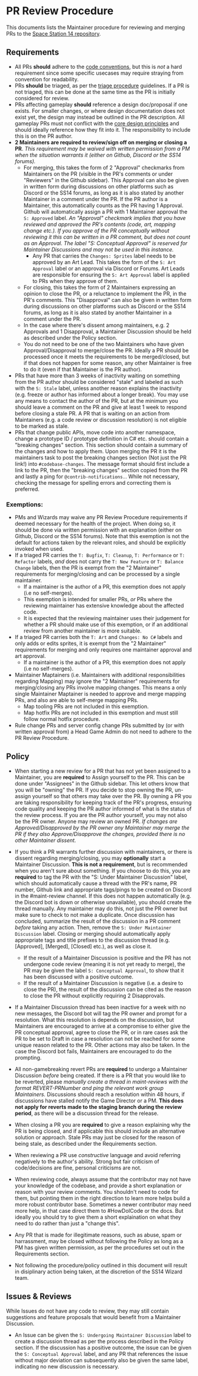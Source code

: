 # PR Review Procedure

This documents lists the Maintainer procedure for reviewing and merging PRs to the [Space Station 14 repository](https://github.com/space-wizards/space-station-14). 

## Requirements
- All PRs **should** adhere to the [code conventions](../../general-development/codebase-info/conventions.md), but this is *not* a hard requirement since some specific usecases may require straying from convention for readability.
- PRs **should** be triaged, as per the [triage procedure](triage-procedure.md) guidelines. If a PR is not triaged, this can be done at the same time as the PR is initially considered for review.
- PRs affecting gameplay **should** reference a design doc/proposal if one exists. For smaller changes, or where design documentation does not exist yet, the design may instead be outlined in the PR description. All gameplay PRs must not conflict with the [core design principles](../../space-station-14/core-design/design-principles.md) and should ideally reference how they fit into it. The responsibility to include this is on the PR author.
- **2 Maintainers are required to review/sign off on merging or closing a PR**. *This requirement may be waived with written permission from a PM when the situation warrants it (either on Github, Discord or the SS14 forums).*
  - For merging, this takes the form of 2 "Approval" checkmarks from Maintainers on the PR (visible in the PR's comments or under "Reviewers" in the Github sidebar). This Approval can also be given in written form during discussions on other platforms such as Discord or the SS14 forums, as long as it is also stated by another Maintainer in a comment under the PR. If the PR author is a Maintainer, this automatically counts as the PR having 1 Approval. Github will automatically assign a PR with 1 Maintainer approval the `S: Approved` label. *An "Approval" checkmark implies that you have reviewed and approved the PR's contents (code, art, mapping change etc.). If you approve of the PR conceptually without reviewing it this can be written in a PR comment, but does not count as an Approval. The label "S: Conceptual Approval" is reserved for Maintainer Discussions and may not be used in this instance.*
    - Any PR that carries the `Changes: Sprites` label needs to be approved by an Art Lead. This takes the form of the `S: Art Approval` label or an approval via Discord or Forums. Art Leads are responsible for ensuring the `S: Art Approval` label is applied to PRs when they approve of them.
  - For closing, this takes the form of 2 Maintainers expressing an opinion to close the PR, or a reluctance to implement the PR, in the PR's comments. This "Disapproval" can also be given in written form during discussions on other platforms such as Discord or the SS14 forums, as long as it is also stated by another Maintainer in a comment under the PR.
  - In the case where there's dissent among maintainers, e.g. 2 Approvals and 1 Disapproval, a Maintainer Discussion should be held as described under the Policy section.
  - You do not need to be one of the two Maintainers who have given Approval/Disapproval to merge/close the PR. Ideally a PR should be processed once it meets the requirements to be merged/closed, but if that does not happen for some reason, any other Maintainer is free to do it (even if that Maintainer is the PR author).
- PRs that have more than 3 weeks of inactivity waiting on something from the PR author should be considered "stale" and labeled as such with the `S: Stale` label, unless another reason explains the inactivity (e.g. freeze or author has informed about a longer break). You may use any means to contact the author of the PR, but at the minimum you should leave a comment on the PR and give at least 1 week to respond before closing a stale PR. A PR that is waiting on an action from Maintainers (e.g. a code review or discussion resolution) is not eligible to be marked as stale.
- PRs that change public APIs, move code into another namespace, change a prototype ID / prototype definition in C# etc. should contain a "breaking changes" section. This section should contain a summary of the changes and how to apply them. Upon merging the PR it is the maintainers task to post the breaking changes section (Not just the PR link!) into `#codebase-changes`. The message format should first include a link to the PR, then the "breaking changes" section copied from the PR and lastly a ping for `@contrib-notifications.`. While not necessary, checking the message for spelling errors and correcting them is preferred.

### Exemptions:
- PMs and Wizards may waive any PR Review Procedure requirements if deemed necessary for the health of the project. When doing so, it should be done via written permission with an explanation (either on Github, Discord or the SS14 forums). Note that this exemption is not the default for actions taken by the relevant roles, and should be explicitly invoked when used.
- If a triaged PR carries the `T: Bugfix`, `T: Cleanup`, `T: Performance` or `T: Refactor` labels, *and* does not carry the `T: New Feature` or `T: Balance Change` labels, then the PR is exempt from the "2 Maintainer" requirements for merging/closing and can be processed by a single maintainer. 
  - If a maintainer is the author of a PR, this exemption does not apply (i.e no self-merges).
  - This exemption is intended for smaller PRs, *or* PRs where the reviewing maintainer has extensive knowledge about the affected code.
  - It is expected that the reviewing maintainer uses their judgement for whether a PR should make use of this exemption, or if an additional review from another maintainer is more suitable.
- If a triaged PR carries both the `T: Art` and `Changes: No C#` labels and only adds or edits sprites, it is exempt from the "2 Maintainer" requirements for merging and only requires one maintainer approval and art approval.
  - If a maintainer is the author of a PR, this exemption does not apply (i.e no self-merges).
- Maintainer Maptainers (i.e. Maintainers with additional responsibilities regarding Mapping) may ignore the "2 Maintainer" requirements for merging/closing any PRs involve mapping changes. This means a only single Maintainer Maptainer is needed to approve and merge mapping PRs, and also are able to self-merge mapping PRs.
  - Map tooling PRs are not included in this exemption.
  - Map hotfix PRs are not included in this exemption and must still follow normal hotfix procedure.
- Rule change PRs and server config change PRs submitted by (or with written approval from) a Head Game Admin do not need to adhere to the PR Review Procedure.

## Policy
- When starting a new review for a PR that has not yet been assigned to a Maintainer, you are **required** to Assign yourself to the PR. This can be done under "Assignees" in the Github sidebar. This let others know that you will be "owning" the PR. If you decide to stop owning the PR, un-assign yourself so that others may take over the PR. By owning a PR you are taking responsibility for keeping track of the PR's progress, ensuring code quality and keeping the PR author informed of what is the status of the review process. If you are the PR author yourself, you may not also be the PR owner. Anyone may review an owned PR. *If changes are Approved/Disapproved by the PR owner any Maintainer may merge the PR if they also Approve/Disapprove the changes, provided there is no other Maintainer dissent.*

- If you think a PR warrants further discussion with maintainers, or there is dissent regarding merging/closing, you may **optionally** start a Maintainer Discussion. **This is not a requirement**, but is recommended when you aren't sure about something. If you choose to do this, you are **required** to tag the PR with the "S: Under Maintainer Discussion" label, which should automatically cause a thread with the PR's name, PR number, Github link and appropriate tags/pings to be created on Discord in the #maint-review channel. If this does not happen automatically (e.g. the Discord bot is down or otherwise unavailable), you should create the thread manually. Any maintainer may do this, not just the PR owner but make sure to check to not make a duplicate. Once discussion has concluded, summarize the result of the discussion in a PR comment *before* taking any action. Then, remove the `S: Under Maintainer Discussion` label. Closing or merging should automatically apply appropriate tags and title prefixes to the discussion thread (e.g. [Approved], [Merged], [Closed] etc.), as well as close it.
  - If the result of a Maintainer Discussion is positive and the PR has not undergone code review (meaning it is not yet ready to merge), the PR may be given the label `S: Conceptual Approval`, to show that it has been discussed with a positive outcome.
  - If the result of a Maintainer Discussion is negative (i.e. a desire to close the PR), the result of the discussion can be cited as the reason to close the PR without explicitly requiring 2 Disapprovals.

- If a Maintainer Discussion thread has been inactive for a week with no new messages, the Discord bot will tag the PR owner and prompt for a resolution. What this resolution is depends on the discussion, but Maintainers are encouraged to arrive at a compromise to either give the PR conceptual approval, agree to close the PR, or in rare cases ask the PR to be set to Draft in case a resolution can not be reached for some unique reason related to the PR. Other actions may also be taken. In the case the Discord bot fails, Maintainers are encouraged to do the prompting.

- All non-gamebreaking revert PRs are **required** to undergo a Maintainer Discussion *before* being created. If there is a PR that you would like to be reverted, please *manually create a thread in maint-reviews with the format REVERT-PRNumber and ping the relevant work group Maintainers.* Discussions should reach a resolution within 48 hours, if discussions have stalled notify the Game Director or a PM.
**This does not apply for reverts made to the staging branch during the review period**, as there will be a discussion thread for the release.

- When closing a PR you are **required** to give a reason explaining why the PR is being closed, and if applicable this should include an alternative solution or approach. Stale PRs may just be closed for the reason of being stale, as described under the Requirements section. 

- When reviewing a PR use *constructive* language and avoid referring negatively to the author's ability. Strong but fair criticism of code/decisions are fine, personal criticisms are not.

- When reviewing code, always assume that the contributor may not have your knowledge of the codebase, and provide a short explanation or reason with your review comments. You shouldn't need to code for them, but pointing them in the right direction to learn more helps build a more robust contributor base. Sometimes a newer contributor may need more help, in that case direct them to #HowDoICode or the docs. But ideally you should try to give them a short explaination on what they need to do rather than just a "change this".

- Any PR that is made for illegitimate reasons, such as abuse, spam or harrassment, may be closed without following the Policy as long as a PM has given written permission, as per the procedures set out in the Requirements section.

- Not following the procedure/policy outlined in this document will result in disiplinary action being taken, at the discretion of the SS14 Wizard team.

## Issues & Reviews
While Issues do not have any code to review, they may still contain suggestions and feature proposals that would benefit from a Maintainer Discussion.

- An Issue can be given the `S: Undergoing Maintainer Discussion` label to create a discussion thread as per the process described in the Policy section. If the discussion has a positive outcome, the issue can be given the `S: Conceptual Approval` label, and any PR that references the issue without major deviation can subsequently also be given the same label, indicating no new discussion is necessary.
